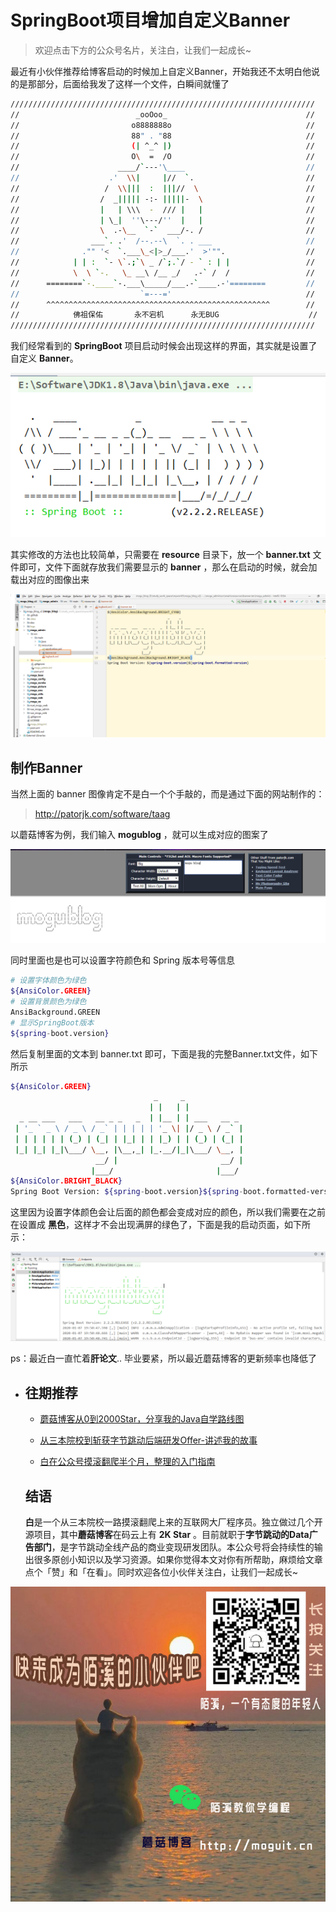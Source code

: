 # SpringBoot项目增加自定义Banner

> 欢迎点击下方的公众号名片，关注白，让我们一起成长~

最近有小伙伴推荐给博客启动的时候加上自定义Banner，开始我还不太明白他说的是那部分，后面给我发了这样一个文件，白瞬间就懂了

```bash
////////////////////////////////////////////////////////////////////  
//                          _ooOoo_                               //  
//                         o8888888o                              //  
//                         88" . "88                              //  
//                         (| ^_^ |)                              //  
//                         O\  =  /O                              //  
//                      ____/`---'\____                           //  
//                    .'  \\|     |//  `.                         //  
//                   /  \\|||  :  |||//  \                        //  
//                  /  _||||| -:- |||||-  \                       //  
//                  |   | \\\  -  /// |   |                       //  
//                  | \_|  ''\---/''  |   |                       //  
//                  \  .-\__  `-`  ___/-. /                       //  
//                ___`. .'  /--.--\  `. . ___                     //  
//              ."" '<  `.___\_<|>_/___.'  >'"".                  //  
//            | | :  `- \`.;`\ _ /`;.`/ - ` : | |                 //  
//            \  \ `-.   \_ __\ /__ _/   .-` /  /                 //  
//      ========`-.____`-.___\_____/___.-`____.-'========         //  
//                           `=---='                              //  
//      ^^^^^^^^^^^^^^^^^^^^^^^^^^^^^^^^^^^^^^^^^^^^^^^^^^        //  
//            佛祖保佑       永不宕机      永无BUG                    //
//////////////////////////////////////////////////////////////////// 
```

我们经常看到的 **SpringBoot** 项目启动时候会出现这样的界面，其实就是设置了自定义 **Banner**。

![SpringBoot项目启动](images/image-20200107193657995.png)

其实修改的方法也比较简单，只需要在 **resource** 目录下，放一个 **banner.txt** 文件即可，文件下面就存放我们需要显示的 **banner** ，那么在启动的时候，就会加载出对应的图像出来

![image-20200107194508978](images/image-20200107194508978.png)

## 制作Banner

当然上面的 banner 图像肯定不是白一个个手敲的，而是通过下面的网站制作的：

> http://patorjk.com/software/taag

以蘑菇博客为例，我们输入 **mogublog** ，就可以生成对应的图案了

![生成的图案](images/image-20200107194722140.png)

同时里面也是也可以设置字符颜色和 Spring 版本号等信息

```bash
# 设置字体颜色为绿色
${AnsiColor.GREEN}
# 设置背景颜色为绿色
AnsiBackground.GREEN
# 显示SpringBoot版本
${spring-boot.version}
```

然后复制里面的文本到 banner.txt 即可，下面是我的完整Banner.txt文件，如下所示

```bash
${AnsiColor.GREEN}
                                _     _
                               | |   | |            
  _ __ ___   ___   __ _ _   _  | |__ | | ___   __ _ 
 | '_ ` _ \ / _ \ / _` | | | | | '_ \| |/ _ \ / _` |
 | | | | | | (_) | (_| | |_| | | |_) | | (_) | (_| |
 |_| |_| |_|\___/ \__, |\__,_| |_.__/|_|\___/ \__, |
                   __/ |                       __/ |
                  |___/                       |___/
${AnsiColor.BRIGHT_BLACK}
Spring Boot Version: ${spring-boot.version}${spring-boot.formatted-version}
```

这里因为设置字体颜色会让后面的颜色都会变成对应的颜色，所以我们需要在之前在设置成 **黑色**，这样才不会出现满屏的绿色了，下面是我的启动页面，如下所示：

![image-20200107195404379](images/image-20200107195404379.png)

ps：最近白一直忙着**肝论文**.. 毕业要紧，所以最近蘑菇博客的更新频率也降低了

- ## 往期推荐

  - [蘑菇博客从0到2000Star，分享我的Java自学路线图](https://mp.weixin.qq.com/s/3u6OOYkpj4_ecMzfMqKJRw)

  - [从三本院校到斩获字节跳动后端研发Offer-讲述我的故事](https://mp.weixin.qq.com/s/c4rR_aWpmNNFGn-mZBLWYg)

  - [白在公众号摸滚翻爬半个月，整理的入门指南](https://mp.weixin.qq.com/s/Jj1i-mD9Tw0vUEFXi5y54g)

  ## 结语

  **白**是一个从三本院校一路摸滚翻爬上来的互联网大厂程序员。独立做过几个开源项目，其中**蘑菇博客**在码云上有 **2K Star** 。目前就职于**字节跳动的Data广告部门**，是字节跳动全线产品的商业变现研发团队。本公众号将会持续性的输出很多原创小知识以及学习资源。如果你觉得本文对你有所帮助，麻烦给文章点个「赞」和「在看」。同时欢迎各位小伙伴关注白，让我们一起成长~

![和白一起学编程](images/image-20210122092846701.png)